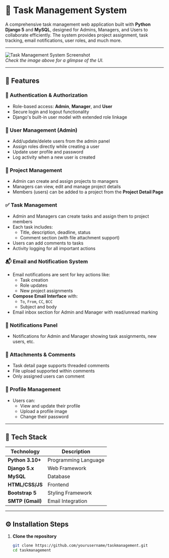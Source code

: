 # 📝 Task Management System

A comprehensive task management web application built with **Python Django 5** and **MySQL**, designed for Admins, Managers, and Users to collaborate efficiently. The system provides project assignment, task tracking, email notifications, user roles, and much more.

---

![Task Management System Screenshot](project-screenshot.png)  
*Check the image above for a glimpse of the UI.*

---

## 🚀 Features

### 🔐 Authentication & Authorization
- Role-based access: **Admin**, **Manager**, and **User**
- Secure login and logout functionality
- Django's built-in user model with extended role linkage

### 👤 User Management (Admin)
- Add/update/delete users from the admin panel
- Assign roles directly while creating a user
- Update user profile and password
- Log activity when a new user is created

### 📁 Project Management
- Admin can create and assign projects to managers
- Managers can view, edit and manage project details
- Members (users) can be added to a project from the **Project Detail Page**

### ✅ Task Management
- Admin and Managers can create tasks and assign them to project members
- Each task includes:
  - Title, description, deadline, status
  - Comment section (with file attachment support)
- Users can add comments to tasks
- Activity logging for all important actions

### 📬 Email and Notification System
- Email notifications are sent for key actions like:
  - Task creation
  - Role updates
  - New project assignments
- **Compose Email Interface** with:
  - `To`, `From`, `CC`, `BCC`
  - Subject and body
- Email inbox section for Admin and Manager with read/unread marking

### 🔔 Notifications Panel
- Notifications for Admin and Manager showing task assignments, new users, etc.

### 📂 Attachments & Comments
- Task detail page supports threaded comments
- File upload supported within comments
- Only assigned users can comment

### 📝 Profile Management
- Users can:
  - View and update their profile
  - Upload a profile image
  - Change their password

---

## 🧱 Tech Stack

| Technology       | Description                        |
|------------------|------------------------------------|
| **Python 3.10+**  | Programming Language               |
| **Django 5.x**    | Web Framework                      |
| **MySQL**         | Database                           |
| **HTML/CSS/JS**   | Frontend                          |
| **Bootstrap 5**   | Styling Framework                  |
| **SMTP (Gmail)**  | Email Integration                  |

---

## ⚙️ Installation Steps

1. **Clone the repository**
   ```bash
   git clone https://github.com/yourusername/taskmanagement.git
   cd taskmanagement

